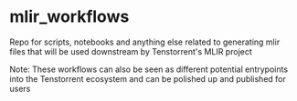 # mlir_workflows

Repo for scripts, notebooks and anything else related to generating mlir files that will be used downstream by Tenstorrent's MLIR project

Note: These workflows can also be seen as different potential entrypoints into the Tenstorrent ecosystem and can be polished up and published for users
